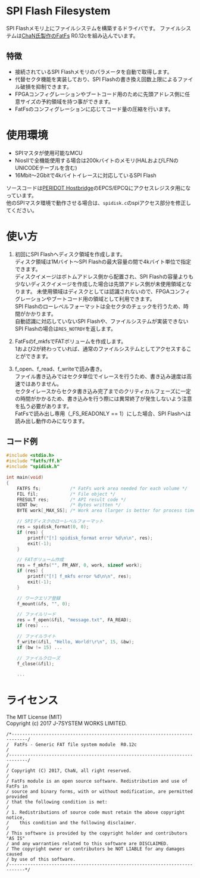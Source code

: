 SPI Flash Filesystem
====================

SPI Flashメモリ上にファイルシステムを構築するドライバです。
ファイルシステムは[ChaN氏製作のFatFs](http://elm-chan.org/fsw/ff/00index_j.html) R0.12cを組み込んでいます。  

特徴
----
- 接続されているSPI Flashメモリのパラメータを自動で取得します。
- 代替セクタ機能を実装しており、SPI Flashの書き換え回数上限によるファイル破損を抑制できます。
- FPGAコンフィグレーションやブートコード用のために先頭アドレス側に任意サイズの予約領域を持つ事ができます。
- FatFsのコンフィグレーションに応じてコード量の圧縮を行います。


使用環境
========
- SPIマスタが使用可能なMCU
- NiosIIで全機能使用する場合は200kバイトのメモリ(HALおよびLFNのUNICODEテーブルを含む)
- 16Mbit～2Gbitで4kバイトイレースに対応しているSPI Flash

ソースコードは[PERIDOT Hostbridge](https://github.com/osafune/peridot_peripherals/tree/master/ip/peridot_hostbridge)のEPCS/EPCQにアクセスレジスタ用になっています。  
他のSPIマスタ環境で動作させる場合は、`spidisk.c`のspiアクセス部分を修正してください。  


使い方
======

1. 初回にSPI Flashへディスク領域を作成します。  
ディスク領域は1Mバイト～SPI Flashの最大容量の間で4kバイト単位で指定できます。  
ディスクイメージはボトムアドレス側から配置され、SPI Flashの容量よりも少ないディスクイメージを作成した場合は先頭アドレス側が未使用領域となります。
未使用領域はディスクとしては認識されないので、FPGAコンフィグレーションやブートコード用の領域として利用できます。  
SPI Flashのローレベルフォーマットは全セクタのチェックを行うため、時間がかかります。  
自動認識に対応していないSPI Flashや、ファイルシステムが実装できないSPI Flashの場合は`RES_NOTRDY`を返します。

2. FatFsのf_mkfsでFATボリュームを作成します。  
1および2が終わっていれば、通常のファイルシステムとしてアクセスすることができます。

3. f_open、f_read、f_writeで読み書き。  
ファイル書き込みではセクタ単位でイレースを行うため、書き込み速度は高速ではありません。  
セクタイレースからセクタ書き込み完了までのクリティカルフェーズに一定の時間がかかるため、書き込みを行う際には異常終了が発生しないよう注意を払う必要があります。  
FatFsで読み出し専用（_FS_READONLY == 1）にした場合、SPI Flashへは読み出し動作のみになります。

コード例
--------

```C
#include <stdio.h>
#include "fatfs/ff.h"
#include "spidisk.h"

int main(void)
{
    FATFS fs;           /* FatFs work area needed for each volume */
    FIL fil;            /* File object */
    FRESULT res;        /* API result code */
    UINT bw;            /* Bytes written */
    BYTE work[_MAX_SS]; /* Work area (larger is better for process time) */

    // SPIディスクのローレベルフォーマット
    res = spidisk_format(0, 0);
    if (res) {
        printf("[!] spidisk_format error %d\n\n", res);
        exit(-1);
    }

    // FATボリューム作成
    res = f_mkfs("", FM_ANY, 0, work, sizeof work);
    if (res) {
        printf("[!] f_mkfs error %d\n\n", res);
        exit(-1);
    }

    // ワークエリア登録
	f_mount(&fs, "", 0);

    // ファイルリード
    res = f_open(&fil, "message.txt", FA_READ);
    if (res) ...

    // ファイルライト
    f_write(&fil, "Hello, World!\r\n", 15, &bw);
    if (bw != 15) ...

    // ファイルクローズ
    f_close(&fil);

    ...
```


ライセンス
=========

The MIT License (MIT)  
Copyright (c) 2017 J-7SYSTEM WORKS LIMITED.

~~~~
/*----------------------------------------------------------------------------/
/  FatFs - Generic FAT file system module  R0.12c                             /
/-----------------------------------------------------------------------------/
/
/ Copyright (C) 2017, ChaN, all right reserved.
/
/ FatFs module is an open source software. Redistribution and use of FatFs in
/ source and binary forms, with or without modification, are permitted provided
/ that the following condition is met:
/
/ 1. Redistributions of source code must retain the above copyright notice,
/    this condition and the following disclaimer.
/
/ This software is provided by the copyright holder and contributors "AS IS"
/ and any warranties related to this software are DISCLAIMED.
/ The copyright owner or contributors be NOT LIABLE for any damages caused
/ by use of this software.
/----------------------------------------------------------------------------*/
~~~~
